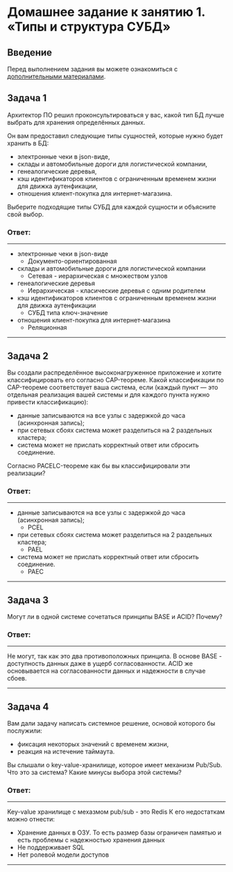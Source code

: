# Домашнее задание к занятию 1. «Типы и структура СУБД»

## Введение

Перед выполнением задания вы можете ознакомиться с 
[дополнительными материалами](https://github.com/netology-code/virt-homeworks/tree/virt-11/additional).

## Задача 1

Архитектор ПО решил проконсультироваться у вас, какой тип БД 
лучше выбрать для хранения определённых данных.

Он вам предоставил следующие типы сущностей, которые нужно будет хранить в БД:

- электронные чеки в json-виде,
- склады и автомобильные дороги для логистической компании,
- генеалогические деревья,
- кэш идентификаторов клиентов с ограниченным временем жизни для движка аутенфикации,
- отношения клиент-покупка для интернет-магазина.

Выберите подходящие типы СУБД для каждой сущности и объясните свой выбор.

### Ответ:
---
- электронные чеки в json-виде
  - Документо-ориентированная
- склады и автомобильные дороги для логистической компании
  - Сетевая - иерархическая с множеством узлов
- генеалогические деревья
  - Иерархическая - класические деревья с одним родителем
- кэш идентификаторов клиентов с ограниченным временем жизни для движка аутенфикации
  - СУБД типа ключ-значение
- отношения клиент-покупка для интернет-магазина
  - Реляционная
---

## Задача 2

Вы создали распределённое высоконагруженное приложение и хотите классифицировать его согласно 
CAP-теореме. Какой классификации по CAP-теореме соответствует ваша система, если 
(каждый пункт — это отдельная реализация вашей системы и для каждого пункта нужно привести классификацию):

- данные записываются на все узлы с задержкой до часа (асинхронная запись);
- при сетевых сбоях система может разделиться на 2 раздельных кластера;
- система может не прислать корректный ответ или сбросить соединение.

Согласно PACELC-теореме как бы вы классифицировали эти реализации?

### Ответ:
---
- данные записываются на все узлы с задержкой до часа (асинхронная запись);
  - PCEL
- при сетевых сбоях система может разделиться на 2 раздельных кластера;
  - PAEL
- система может не прислать корректный ответ или сбросить соединение.
  - PAEC
---

## Задача 3

Могут ли в одной системе сочетаться принципы BASE и ACID? Почему?

### Ответ:
---
Не могут, так как это два противоположных принципа. В основе BASE - доступность данных даже в ущерб согласованности. ACID же основывается на согласованности данных и надежности в случае сбоев.

---

## Задача 4

Вам дали задачу написать системное решение, основой которого бы послужили:

- фиксация некоторых значений с временем жизни,
- реакция на истечение таймаута.

Вы слышали о key-value-хранилище, которое имеет механизм Pub/Sub. 
Что это за система? Какие минусы выбора этой системы?

### Ответ:
---
Key-value хранилище с мехазмом pub/sub - это Redis К его недостаткам можно отнести:

- Хранение данных в ОЗУ. То есть размер базы ограничен памятью и есть проблемы с надежностью хранения данных
- Не поддерживает SQL
- Нет ролевой модели доступов

---

